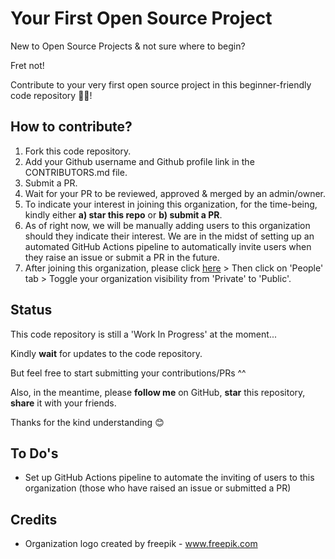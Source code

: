 # Your First Open Source Project

New to Open Source Projects & not sure where to begin?

Fret not!

Contribute to your very first open source project in this beginner-friendly code repository 👨‍💻!

## How to contribute?

1. Fork this code repository.
2. Add your Github username and Github profile link in the CONTRIBUTORS.md file.
3. Submit a PR.
4. Wait for your PR to be reviewed, approved & merged by an admin/owner.
5. To indicate your interest in joining this organization, for the time-being, kindly either **a) star this repo** or **b) submit a PR**.
6. As of right now, we will be manually adding users to this organization should they indicate their interest. We are in the midst of setting up an automated GitHub Actions pipeline to automatically invite users when they raise an issue or submit a PR in the future.
7. After joining this organization, please click [here](https://github.com/Your-First-Open-Source-Project) > Then click on 'People' tab > Toggle your organization visibility from 'Private' to 'Public'.

## Status

This code repository is still a 'Work In Progress' at the moment...

Kindly **wait** for updates to the code repository.

But feel free to start submitting your contributions/PRs ^^

Also, in the meantime, please **follow me** on GitHub, **star** this repository, **share** it with your friends.

Thanks for the kind understanding 😊

## To Do's

- Set up GitHub Actions pipeline to automate the inviting of users to this organization (those who have raised an issue or submitted a PR)

## Credits

- Organization logo created by freepik - <a href="https://www.freepik.com/vectors/html">www.freepik.com</a>
